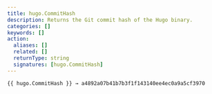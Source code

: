 ```yaml
---
title: hugo.CommitHash
description: Returns the Git commit hash of the Hugo binary.
categories: []
keywords: []
action:
  aliases: []
  related: []
  returnType: string
  signatures: [hugo.CommitHash]
---
```


```go-html-template
{{ hugo.CommitHash }} → a4892a07b41b7b3f1f143140ee4ec0a9a5cf3970
```
